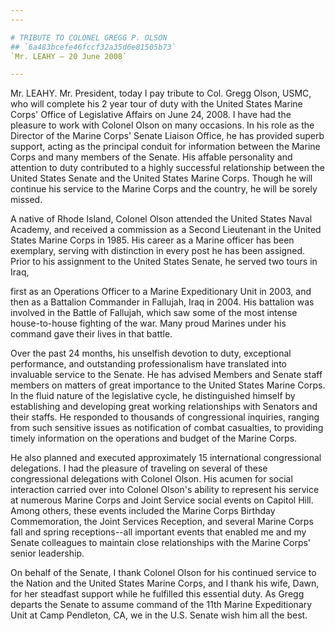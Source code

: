 ```yaml
---
---

# TRIBUTE TO COLONEL GREGG P. OLSON
## `6a483bcefe46fccf32a35d6e81505b73`
`Mr. LEAHY — 20 June 2008`

---
```



Mr. LEAHY. Mr. President, today I pay tribute to Col. Gregg Olson, 
USMC, who will complete his 2 year tour of duty with the United States 
Marine Corps' Office of Legislative Affairs on June 24, 2008. I have 
had the pleasure to work with Colonel Olson on many occasions. In his 
role as the Director of the Marine Corps' Senate Liaison Office, he has 
provided superb support, acting as the principal conduit for 
information between the Marine Corps and many members of the Senate. 
His affable personality and attention to duty contributed to a highly 
successful relationship between the United States Senate and the United 
States Marine Corps. Though he will continue his service to the Marine 
Corps and the country, he will be sorely missed.

A native of Rhode Island, Colonel Olson attended the United States 
Naval Academy, and received a commission as a Second Lieutenant in the 
United States Marine Corps in 1985. His career as a Marine officer has 
been exemplary, serving with distinction in every post he has been 
assigned. Prior to his assignment to the United States Senate, he 
served two tours in Iraq,


first as an Operations Officer to a Marine Expeditionary Unit in 2003, 
and then as a Battalion Commander in Fallujah, Iraq in 2004. His 
battalion was involved in the Battle of Fallujah, which saw some of the 
most intense house-to-house fighting of the war. Many proud Marines 
under his command gave their lives in that battle.

Over the past 24 months, his unselfish devotion to duty, exceptional 
performance, and outstanding professionalism have translated into 
invaluable service to the Senate. He has advised Members and Senate 
staff members on matters of great importance to the United States 
Marine Corps. In the fluid nature of the legislative cycle, he 
distinguished himself by establishing and developing great working 
relationships with Senators and their staffs. He responded to thousands 
of congressional inquiries, ranging from such sensitive issues as 
notification of combat casualties, to providing timely information on 
the operations and budget of the Marine Corps.

He also planned and executed approximately 15 international 
congressional delegations. I had the pleasure of traveling on several 
of these congressional delegations with Colonel Olson. His acumen for 
social interaction carried over into Colonel Olson's ability to 
represent his service at numerous Marine Corps and Joint Service social 
events on Capitol Hill. Among others, these events included the Marine 
Corps Birthday Commemoration, the Joint Services Reception, and several 
Marine Corps fall and spring receptions--all important events that 
enabled me and my Senate colleagues to maintain close relationships 
with the Marine Corps' senior leadership.

On behalf of the Senate, I thank Colonel Olson for his continued 
service to the Nation and the United States Marine Corps, and I thank 
his wife, Dawn, for her steadfast support while he fulfilled this 
essential duty. As Gregg departs the Senate to assume command of the 
11th Marine Expeditionary Unit at Camp Pendleton, CA, we in the U.S. 
Senate wish him all the best.
